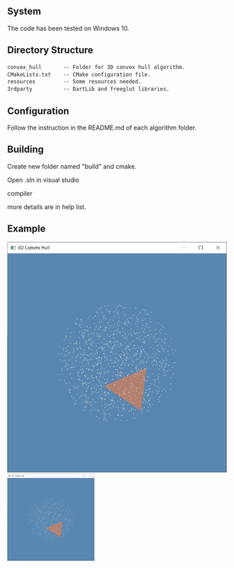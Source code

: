 ## System

The code has been tested on Windows 10.

## Directory Structure

``` txt
convex_hull       -- Folder for 3D convex hull algorithm. 
CMakeLists.txt    -- CMake configuration file.
resources         -- Some resources needed.
3rdparty          -- DartLib and freeglut libraries.
```

## Configuration

Follow the instruction in the README.md of each algorithm folder.

## Building 

Create new folder named "build" and cmake.

Open .sln in visual studio

compiler

more details are in help list.

## Example
![Image text](https://raw.githubusercontent.com/chengengjian/ConvexHull/master/img/1.png)
<img src="https://raw.githubusercontent.com/chengengjian/ConvexHull/master/img/1.png" width="200" height="200" alt="抖音小程序"/><br/>
